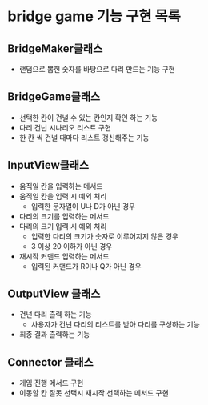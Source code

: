 # bridge game 기능 구현 목록

## BridgeMaker클래스
- 랜덤으로 뽑힌 숫자를 바탕으로 다리 만드는 기능 구현

## BridgeGame클래스
- 선택한 칸이 건널 수 있는 칸인지 확인 하는 기능
- 다리 건넌 시나리오 리스트 구현
- 한 칸 씩 건널 때마다 리스트 갱신해주는 기능

## InputView클래스
- 움직일 칸을 입력하는 메서드
- 움직일 칸을 입력 시 예외 처리
  - 입력한 문자열이 U나 D가 아닌 경우
- 다리의 크기를 입력하는 메서드
- 다리의 크기 입력 시 예외 처리
  - 입력한 다리의 크기가 숫자로 이루어지지 않은 경우
  - 3 이상 20 이하가 아닌 경우
- 재시작 커맨드 입력하는 메서드
  - 입력된 커맨드가 R이나 Q가 아닌 경우

## OutputView 클래스
- 건넌 다리 출력 하는 기능
  - 사용자가 건넌 다리의 리스트를 받아 다리를 구성하는 기능
- 최종 결과 출력하는 기능

## Connector 클래스
- 게임 진행 메서드 구현
- 이동할 칸 잘못 선택시 재시작 선택하는 메서드 구현